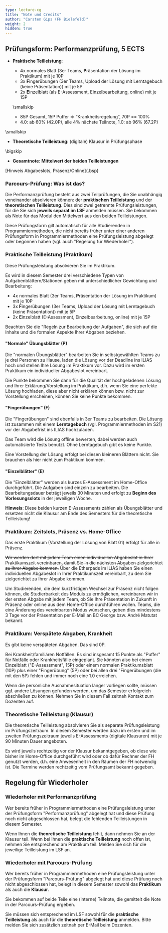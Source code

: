 ```yaml
---
type: lecture-cg
title: "Note und Credits"
author: "Carsten Gips (FH Bielefeld)"
weight: 2
hidden: true
---
```



## Prüfungsform: Performanzprüfung, 5 ECTS

-   **Praktische Teilleistung**:
    *   4x normales Blatt (3er Teams, **P**räsentation der Lösung im Praktikum) mit je 10P
    *   3x **F**ingerübungen (3er Teams, Upload der Lösung mit Lerntagebuch (keine Präsentation)) mit je 5P
    *   2x **E**inzelblatt (als E-Assessment, Einzelbearbeitung, online) mit je 15P

    \smallskip

    -   85P Gesamt, 15P Puffer => “Krankheitsregelung”, 70P == 100%
    -   4.0: ab 60% (42.0P), alle 4% nächste Teilnote, 1.0: ab 96% (67.2P)

\smallskip

-   **Theoretische Teilleistung**: (digitale) Klausur in Prüfungsphase

\bigskip

-   **Gesamtnote: Mittelwert der beiden Teilleistungen**

[Hinweis Abgabeslots, Präsenz/Online]{.bsp}


### Parcours-Prüfung: Was ist das?

Die Performanzprüfung besteht aus zwei Teilprüfungen, die Sie unabhängig voneinander absolvieren
können: der **praktischen Teilleistung** und der **theoretischen Teilleistung**. Dies sind zwei
getrennte Prüfungsleistungen, für die Sie sich **jeweils separat im LSF** anmelden müssen. Sie
bekommen als Note für das Modul den Mittelwert aus den beiden Teilleistungen.

Diese Prüfungsform gilt automatisch für alle Studierenden in Programmiermethoden, die nicht bereits
früher unter einer anderen Prüfungsform in Programmiermethoden eine Prüfungsleistung abgelegt oder
begonnen haben (vgl. auch "Regelung für Wiederholer").

### Praktische Teilleistung (Praktikum)

Diese Prüfungsleistung absolvieren Sie im Praktikum.

Es wird in diesem Semester drei verschiedene Typen von Aufgabenblättern/Stationen geben mit
unterschiedlicher Gewichtung und Bearbeitung:

*   4x normales Blatt (3er Teams, **P**räsentation der Lösung im Praktikum) mit je 10P
*   3x **F**ingerübungen (3er Teams, Upload der Lösung mit Lerntagebuch (keine Präsentation)) mit je 5P
*   2x **E**inzelblatt (E-Assessment, Einzelbearbeitung, online) mit je 15P

Beachten Sie die "Regeln zur Bearbeitung der Aufgaben", die sich auf die Inhalte und die formalen
Aspekte Ihrer Abgaben beziehen.

#### "Normale" Übungsblätter (P)
Die "normalen Übungsblätter" bearbeiten Sie in selbstgewählten Teams zu je drei Personen zu Hause,
laden die Lösung vor der Deadline ins ILIAS hoch und stellen Ihre Lösung im Praktikum vor. Dazu
wird im ersten Praktikum ein individueller Abgabeslot vereinbart.

Die Punkte bekommen Sie dann für die Qualität der hochgeladenen Lösung und Ihrer Erklärung/Vorstellung
im Praktikum, d.h. wenn Sie eine perfekte Lösung hochladen, diese aber nicht erklären können bzw. nicht
zur Vorstellung erscheinen, können Sie keine Punkte bekommen.

#### "Fingerübungen" (F)
Die "Fingerübungen" sind ebenfalls in 3er Teams zu bearbeiten. Die Lösung ist zusammen mit einem
**Lerntagebuch** (vgl. Programmiermethoden im S21) vor der Abgabefrist ins ILIAS hochzuladen.

Das Team wird die Lösung offline bewerten, dabei werden auch automatisierte Tests benutzt. Ohne
Lerntagebuch gibt es keine Punkte.

Eine Vorstellung der Lösung erfolgt bei diesen kleineren Blättern nicht. Sie brauchen als hier
nicht zum Praktikum kommen.

#### "Einzelblätter" (E)
Die "Einzelblätter" werden als kurzes E-Assessment im Home-Office durchgeführt. Die Aufgaben sind
einzeln zu bearbeiten. Die Bearbeitungsdauer beträgt jeweils 30 Minuten und erfolgt zu **Beginn des
Vorlesungsslots** in der jeweiligen Woche.

**Hinweis**: Diese beiden kurzen E-Assessments zählen als Übungsblätter und ersetzen nicht die Klausur
am Ende des Semesters für die theoretische Teilleistung!

### Praktikum: Zeitslots, Präsenz vs. Home-Office

Das erste Praktikum (Vorstellung der Lösung von Blatt 01) erfolgt für alle in Präsenz.

~~Wir werden dort mit jedem Team einen individuellen Abgabeslot in Ihrer Praktikumszeit vereinbaren,
damit Sie in die nächsten Abgaben zielgerichtet zu Ihrer Abgabe kommen.~~ Über die Etherpads im ILIAS
haben Sie einen individuellen Abgabeslot in Ihrer Praktikumszeit vereinbart, zu dem Sie zielgerichtet
zu Ihrer Abgabe kommen.

Um Studierenden, die dem kurzfristigen Wechsel zur Präsenz nicht folgen können, die Studierbarkeit
des Moduls zu ermöglichen, vereinbaren wir in der ersten Abgabe mit jedem Team, ob Sie Ihre
Präsentation in Zukunft in Präsenz oder online aus dem Home-Office durchführen wollen. Teams, die
eine Änderung des vereinbarten Modus wünschen, geben dies mindestens 3 Tage vor der Präsentation
per E-Mail an BC George bzw. André Matutat bekannt.

### Praktikum: Verspätete Abgaben, Krankheit

Es gibt keine verspäteten Abgaben. Das sind 0P.

Bei Krankheit/familiären Notfällen: Es sind insgesamt 15 Punkte als "Puffer" für Notfälle oder
Krankheitsfälle eingeplant. Sie könnten also bei einem Einzelblatt ("E-Assessment", 15P) oder
einem normalen Praktikumsblatt (10P) plus einer "Fingerübung" (5P) oder bei allen drei
"Fingerübungen (die mit den 5P) fehlen und immer noch eine 1.0 erreichen.

Wenn die persönliche Ausnahmesituation länger vorliegen sollte, müssen ggf. andere Lösungen
gefunden werden, um das Semester erfolgreich abschließen zu können. Nehmen Sie in diesem Fall
zeitnah Kontakt zum Dozenten auf.

### Theoretische Teilleistung (Klausur)

Die theoretische Teilleistung absolvieren Sie als separate Prüfungsleistung im Prüfungszeitraum.
In diesem Semester werden dazu im ersten und im zweiten Prüfungszeitraum jeweils E-Assessments
(digitale Klausuren) mit je 90 Minuten Dauer angeboten.

Es wird jeweils rechtzeitig vor der Klausur bekanntgegeben, ob diese wie bisher im Home-Office
durchgeführt wird oder ob dafür Rechner der FH genutzt werden, d.h. eine Anwesenheit in den
Räumen der FH notwendig ist. Die Termine werden rechtzeitig vom Prüfungsamt bekannt gegeben.


## Regelung für Wiederholer

### Wiederholer mit Performanzprüfung

Wer bereits früher in Programmiermethoden eine Prüfungsleistung unter der Prüfungsform
"Performanzprüfung" abgelegt hat und diese Prüfung noch nicht abgeschlossen hat, belegt
die fehlenden Teilleistungen in diesem Semester.

Wenn Ihnen die **theoretische Teilleistung** fehlt, dann nehmen Sie an der Klausur teil.
Wenn bei Ihnen die **praktische Teilleistung** noch offen ist, nehmen Sie entsprechend am
Praktikum teil. Melden Sie sich für die jeweilige Teilleistung im LSF an.

### Wiederholer mit Parcours-Prüfung

Wer bereits früher in Programmiermethoden eine Prüfungsleistung unter der Prüfungsform
"Parcours-Prüfung" abgelegt hat und diese Prüfung noch nicht abgeschlossen hat, belegt
in diesem Semester sowohl das **Praktikum** als auch die **Klausur**.

Sie bekommen auf beide Teile eine (interne) Teilnote, die gemittelt die Note in der
Parcours-Prüfung ergeben.

Sie müssen sich entsprechend im LSF sowohl für die **praktische Teilleistung** als auch
für die **theoretische Teilleistung** anmelden. Bitte melden Sie sich zusätzlich zeitnah
per E-Mail beim Dozenten.
